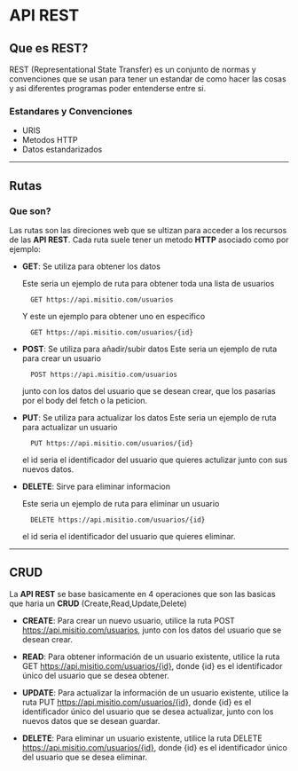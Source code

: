# **API REST**

## **Que es REST?**

REST (Representational State Transfer) es un conjunto de normas y convenciones que se usan para tener un estandar de como hacer las cosas y asi diferentes programas poder entenderse entre si.

### Estandares y Convenciones

* URIS
* Metodos HTTP
* Datos estandarizados

---

## **Rutas**

### Que son?

Las rutas son las direciones web que se ultizan para acceder a los recursos de las **API REST**. Cada ruta suele tener un metodo **HTTP** asociado como por ejemplo:

- **GET**: Se utiliza para obtener los datos

  Este seria un ejemplo de ruta para obtener toda una lista de usuarios

        GET https://api.misitio.com/usuarios

  Y este un ejemplo para obtener uno en especifico

        GET https://api.misitio.com/usuarios/{id}

- **POST**: Se utiliza para añadir/subir datos
  Este seria un ejemplo de ruta para crear un usuario

        POST https://api.misitio.com/usuarios

  junto con los datos del usuario que se desean crear, que los pasarias por el body del fetch o la peticion.

- **PUT**: Se utiliza para actualizar los datos
  Este seria un ejemplo de ruta para actualizar un usuario

        PUT https://api.misitio.com/usuarios/{id}

  el id seria el identificador del usuario que quieres actulizar junto con sus nuevos datos.

- **DELETE**: Sirve para eliminar informacion

    Este seria un ejemplo de ruta para eliminar un usuario

        DELETE https://api.misitio.com/usuarios/{id}

    el id seria el identificador del usuario que quieres eliminar.

---

## **CRUD**

La **API REST** se base basicamente en 4 operaciones que son las basicas que haria un **CRUD** (Create,Read,Update,Delete)

* **CREATE**: Para crear un nuevo usuario, utilice la ruta POST https://api.misitio.com/usuarios, junto con los datos del usuario que se desean crear.

* **READ**: Para obtener información de un usuario existente, utilice la ruta GET https://api.misitio.com/usuarios/{id}, donde {id} es el identificador único del usuario que se desea obtener.

* **UPDATE**: Para actualizar la información de un usuario existente, utilice la ruta PUT https://api.misitio.com/usuarios/{id}, donde {id} es el identificador único del usuario que se desea actualizar, junto con los nuevos datos que se desean guardar.

* **DELETE**: Para eliminar un usuario existente, utilice la ruta DELETE https://api.misitio.com/usuarios/{id}, donde {id} es el identificador único del usuario que se desea eliminar.
